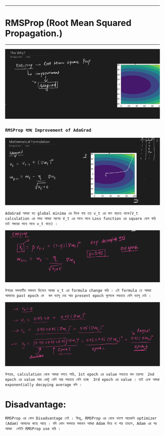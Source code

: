
---

# RMSProp (Root Mean Squared Propagation.)

---

![Alt text](img/image-219.png)

### `RMSProp হচ্ছে Improvement of AdaGrad`

![Alt text](img/image-220.png)

`AdaGrad আমরা যত global minima এর দিকে যায় তত v_t এর মান বাড়তে থাকে(V_t calculation এর সময় আমরা আগের V_t এর সাথে সাথে Loss function এর square যোগ করি তাই সময়ের সাথে সাথে v_t বাড়ে) ।`

![Alt text](img/image-221.png)

`উপরের সমস্যাটির সমাধান হিসেবে আমরা v_t এর formula change করি । এই formula তে আমরা আমাদের past epoch কে  কম ভ্যালু দেয় আর present epoch গুলোকে সবচেয়ে বেশি ভ্যালু দেই । `

![Alt text](img/image-222.png)

`উপরের, calculation থেকে আমরা বলতে পারি, 1st epoch এর value সবচেয়ে কম তারপর  2nd epoch এর value আর একটু বেশি আর সবচেয়ে বেশি হচ্ছে  3rd epoch এর value । তাই একে আমরা exponentially decaying average বলি । `

# Disadvantage:

`RMSProp এর কোন Disadvantage নেই । কিন্তু, RMSProp এর থেকে ভালো আরেকটা optimizer (Adam) আমাদের কাছে আছে । যদি কোন সমস্যার সমাধান আমরা Adam দিয়ে না পায় তাহলে, Adam এর পর আমরা  সেইটা RMSProp use করি । `




